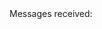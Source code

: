 <html>
<head>
  <script>
    let channelId = undefined;
    function sendMessage(message) {
      window.parent.postMessage({...message, channelId}, '*');
    }

    try {
      const received = [];
      if (window.parent) {
        window.addEventListener('message', (event) => {
          received.push(JSON.stringify(event.data));
          document.getElementById('content').innerText = received.join('\n');

          switch(event.data.action) {
            case 'PARENT_LOAD':
              sendMessage({action: 'LOAD', version: '1.0'});
            break;
            case 'EXPECT_RESPONSE':
              setTimeout(() => {
                sendMessage({action: 'DOESNT MATTER', version: '1.0', id: event.data.id});
              }, 600);
              break;
            case 'HANDSHAKE_PARENT':
              channelId = event.data.channelId;
              sendMessage({action: 'HANDSHAKE_CHILD', version: '1.0', id: event.data.id});
              break;
          }
        });
      }
    } catch(e) {
      console.error('Cant access parent window');
    }
  </script>
</head>

<body>
<div>
  <span>Messages received:</span>
  <pre id='content'></pre>
</div>
</body>
</html>
